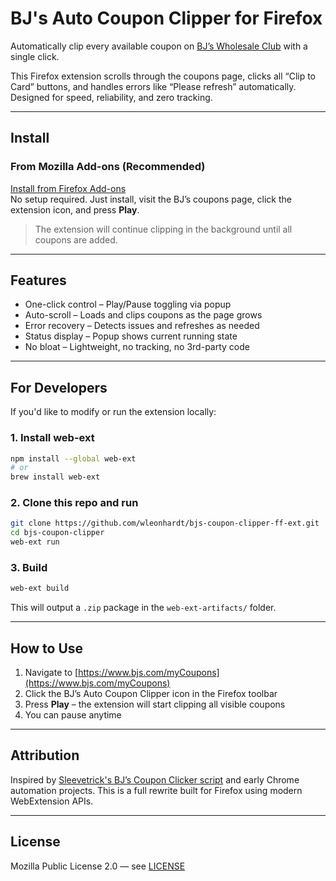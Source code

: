 # BJ's Auto Coupon Clipper for Firefox

Automatically clip every available coupon on [BJ’s Wholesale Club](https://www.bjs.com/myCoupons) with a single click.

This Firefox extension scrolls through the coupons page, clicks all “Clip to Card” buttons, and handles errors like “Please refresh” automatically. Designed for speed, reliability, and zero tracking.

---

## Install

### From Mozilla Add-ons (Recommended)

[Install from Firefox Add-ons](https://addons.mozilla.org/en-US/firefox/addon/bj-s-auto-coupon-clipper/)  
No setup required. Just install, visit the BJ’s coupons page, click the extension icon, and press **Play**.

> The extension will continue clipping in the background until all coupons are added.

---

## Features

- One-click control – Play/Pause toggling via popup  
- Auto-scroll – Loads and clips coupons as the page grows  
- Error recovery – Detects issues and refreshes as needed  
- Status display – Popup shows current running state  
- No bloat – Lightweight, no tracking, no 3rd-party code  

---

## For Developers

If you'd like to modify or run the extension locally:

### 1. Install web-ext

```bash
npm install --global web-ext
# or
brew install web-ext
```

### 2. Clone this repo and run

```bash
git clone https://github.com/wleonhardt/bjs-coupon-clipper-ff-ext.git
cd bjs-coupon-clipper
web-ext run
```

### 3. Build

```bash
web-ext build
```

This will output a `.zip` package in the `web-ext-artifacts/` folder.

---

## How to Use

1. Navigate to [https://www.bjs.com/myCoupons](https://www.bjs.com/myCoupons)
2. Click the BJ’s Auto Coupon Clipper icon in the Firefox toolbar
3. Press **Play** – the extension will start clipping all visible coupons
4. You can pause anytime

---

## Attribution

Inspired by [Sleevetrick's BJ’s Coupon Clicker script](https://greasyfork.org/en/scripts/424555) and early Chrome automation projects. This is a full rewrite built for Firefox using modern WebExtension APIs.

---

## License

Mozilla Public License 2.0 — see [LICENSE](LICENSE)

